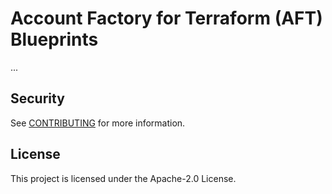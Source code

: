 # Account Factory for Terraform (AFT) Blueprints

...

## Security

See [CONTRIBUTING](CONTRIBUTING.md#security-issue-notifications) for more information.

## License

This project is licensed under the Apache-2.0 License.
